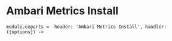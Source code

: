 
# Ambari Metrics Install

    module.exports =  header: 'Ambari Metrics Install', handler: ({options}) ->
    

